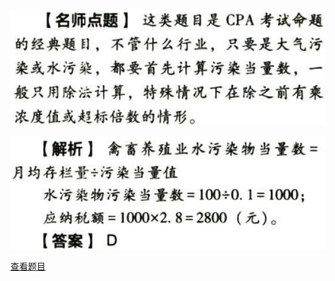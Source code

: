 ![](3b0059d4e4e69a959b89a4077cf68b27.png)

![](45bca79ab577fe1a0e632a80709d1645.png)

[查看题目](../环境保护税法.本章真题.md#10-题目)

